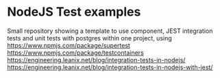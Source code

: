 # NodeJS Test examples
Small repository showing a template to use component, JEST integration tests and unit tests with postgres within one project, using
https://www.npmjs.com/package/supertest
https://www.npmjs.com/package/testcontainers
https://engineering.leanix.net/blog/integration-tests-in-nodejs/
https://engineering.leanix.net/blog/integration-tests-in-nodejs-with-jest/
